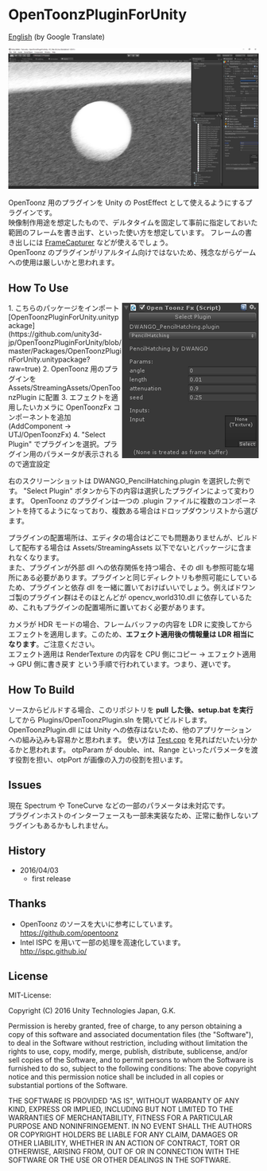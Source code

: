 # OpenToonzPluginForUnity
[English](https://translate.google.com/translate?sl=ja&tl=en&u=https://github.com/unity3d-jp/OpenToonzPluginForUnity) (by Google Translate)

![Screenshot](Screenshots/Screenshot.jpg)

OpenToonz 用のプラグインを Unity の PostEffect として使えるようにするプラグインです。  
映像制作用途を想定したもので、デルタタイムを固定して事前に指定しておいた範囲のフレームを書き出す、といった使い方を想定しています。
フレームの書き出しには [FrameCapturer](https://github.com/unity3d-jp/FrameCapturer) などが使えるでしょう。  
OpenToonz のプラグインがリアルタイム向けではないため、残念ながらゲームへの使用は厳しいかと思われます。  

## How To Use
<img align="right" src="Screenshots/OpenToonzFx.png">
1. こちらのパッケージをインポート [OpenToonzPluginForUnity.unitypackage](https://github.com/unity3d-jp/OpenToonzPluginForUnity/blob/master/Packages/OpenToonzPluginForUnity.unitypackage?raw=true)  
2. OpenToonz 用のプラグインを Assets/StreamingAssets/OpenToonzPlugin に配置  
3. エフェクトを適用したいカメラに OpenToonzFx コンポーネントを追加 (AddComponent -> UTJ/OpenToonzFx)  
4. "Select Plugin" でプラグインを選択。プラグイン用のパラメータが表示されるので適宜設定  

右のスクリーンショットは DWANGO_PencilHatching.plugin を選択した例です。
"Select Plugin" ボタンから下の内容は選択したプラグインによって変わります。
OpenToonz のプラグインは一つの .plugin ファイルに複数のコンポーネントを持てるようになっており、複数ある場合はドロップダウンリストから選びます。

プラグインの配置場所は、エディタの場合はどこでも問題ありませんが、ビルドして配布する場合は Assets/StreamingAssets 以下でないとパッケージに含まれなくなります。  
また、プラグインが外部 dll への依存関係を持つ場合、その dll も参照可能な場所にある必要があります。プラグインと同じディレクトリも参照可能にしているため、プラグインと依存 dll を一緒に置いておけばいいでしょう。例えばドワンゴ製のプラグイン群はそのほとんどが opencv_world310.dll に依存しているため、これもプラグインの配置場所に置いておく必要があります。


カメラが HDR モードの場合、フレームバッファの内容を LDR に変換してからエフェクトを適用します。このため、**エフェクト適用後の情報量は LDR 相当になります**。ご注意ください。  
エフェクト適用は RenderTexture の内容を CPU 側にコピー -> エフェクト適用 -> GPU 側に書き戻す という手順で行われています。つまり、遅いです。

## How To Build
ソースからビルドする場合、このリポジトリを **pull した後、setup.bat を実行** してから
 Plugins/OpenToonzPlugin.sln を開いてビルドします。  
OpenToonzPlugin.dll には Unity への依存はないため、他のアプリケーションへの組み込みも容易かと思われます。
使い方は [Test.cpp](Plugin/Test/Test.cpp) を見ればだいたい分かるかと思われます。
otpParam が double、int、Range といったパラメータを渡す役割を担い、otpPort が画像の入力の役割を担います。

## Issues
現在 Spectrum や ToneCurve などの一部のパラメータは未対応です。  
プラグインホストのインターフェースも一部未実装なため、正常に動作しないプラグインもあるかもしれません。

## History
- 2016/04/03
  - first release

## Thanks
- OpenToonz のソースを大いに参考にしています。  
  https://github.com/opentoonz
- Intel ISPC を用いて一部の処理を高速化しています。  
  http://ispc.github.io/

## License
MIT-License:

Copyright (C) 2016 Unity Technologies Japan, G.K.

Permission is hereby granted, free of charge, to any person obtaining a copy of this software and associated documentation files (the "Software"), to deal in the Software without restriction, including without limitation the rights to use, copy, modify, merge, publish, distribute, sublicense, and/or sell copies of the Software, and to permit persons to whom the Software is furnished to do so, subject to the following conditions: The above copyright notice and this permission notice shall be included in all copies or substantial portions of the Software.

THE SOFTWARE IS PROVIDED "AS IS", WITHOUT WARRANTY OF ANY KIND, EXPRESS OR IMPLIED, INCLUDING BUT NOT LIMITED TO THE WARRANTIES OF MERCHANTABILITY, FITNESS FOR A PARTICULAR PURPOSE AND NONINFRINGEMENT. IN NO EVENT SHALL THE AUTHORS OR COPYRIGHT HOLDERS BE LIABLE FOR ANY CLAIM, DAMAGES OR OTHER LIABILITY, WHETHER IN AN ACTION OF CONTRACT, TORT OR OTHERWISE, ARISING FROM, OUT OF OR IN CONNECTION WITH THE SOFTWARE OR THE USE OR OTHER DEALINGS IN THE SOFTWARE.
